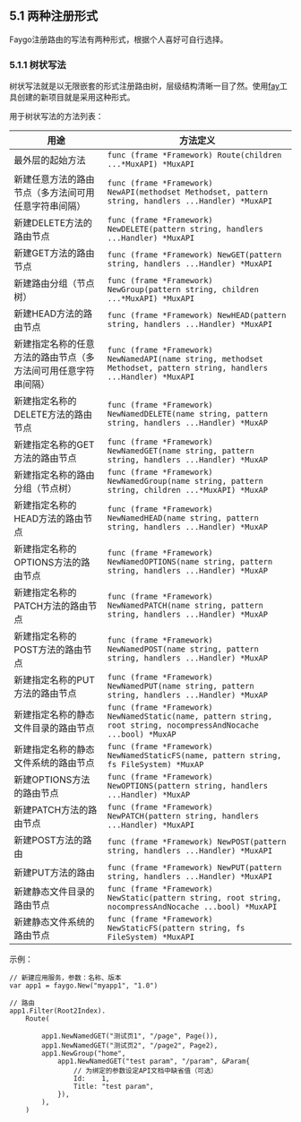 ## 5.1 两种注册形式

Faygo注册路由的写法有两种形式，根据个人喜好可自行选择。

### 5.1.1 树状写法

树状写法就是以无限嵌套的形式注册路由树，层级结构清晰一目了然。使用[fay](https://github.com/henrylee2cn/fay)工具创建的新项目就是采用这种形式。

用于树状写法的方法列表：

用途            | 方法定义
------------------|------------------------------------------
最外层的起始方法   | `func (frame *Framework) Route(children ...*MuxAPI) *MuxAPI`
新建任意方法的路由节点（多方法间可用任意字符串间隔）| `func (frame *Framework) NewAPI(methodset Methodset, pattern string, handlers ...Handler) *MuxAPI`
新建DELETE方法的路由节点 | `func (frame *Framework) NewDELETE(pattern string, handlers ...Handler) *MuxAPI`
新建GET方法的路由节点 | `func (frame *Framework) NewGET(pattern string, handlers ...Handler) *MuxAPI`
新建路由分组（节点树） | `func (frame *Framework) NewGroup(pattern string, children ...*MuxAPI) *MuxAPI`
新建HEAD方法的路由节点 | `func (frame *Framework) NewHEAD(pattern string, handlers ...Handler) *MuxAPI`
新建指定名称的任意方法的路由节点（多方法间可用任意字符串间隔）| `func (frame *Framework) NewNamedAPI(name string, methodset Methodset, pattern string, handlers ...Handler) *MuxAPI`
新建指定名称的DELETE方法的路由节点 | `func (frame *Framework) NewNamedDELETE(name string, pattern string, handlers ...Handler) *MuxAP`
新建指定名称的GET方法的路由节点 | `func (frame *Framework) NewNamedGET(name string, pattern string, handlers ...Handler) *MuxAP`
新建指定名称的路由分组（节点树） | `func (frame *Framework) NewNamedGroup(name string, pattern string, children ...*MuxAPI) *MuxAP`
新建指定名称的HEAD方法的路由节点 | `func (frame *Framework) NewNamedHEAD(name string, pattern string, handlers ...Handler) *MuxAP`
新建指定名称的OPTIONS方法的路由节点 | `func (frame *Framework) NewNamedOPTIONS(name string, pattern string, handlers ...Handler) *MuxAP`
新建指定名称的PATCH方法的路由节点 | `func (frame *Framework) NewNamedPATCH(name string, pattern string, handlers ...Handler) *MuxAP`
新建指定名称的POST方法的路由节点 | `func (frame *Framework) NewNamedPOST(name string, pattern string, handlers ...Handler) *MuxAP`
新建指定名称的PUT方法的路由节点 | `func (frame *Framework) NewNamedPUT(name string, pattern string, handlers ...Handler) *MuxAP`
新建指定名称的静态文件目录的路由节点 | `func (frame *Framework) NewNamedStatic(name, pattern string, root string, nocompressAndNocache ...bool) *MuxAP`
新建指定名称的静态文件系统的路由节点 | `func (frame *Framework) NewNamedStaticFS(name, pattern string, fs FileSystem) *MuxAP`
新建OPTIONS方法的路由节点 | `func (frame *Framework) NewOPTIONS(pattern string, handlers ...Handler) *MuxAP`
新建PATCH方法的路由节点 | `func (frame *Framework) NewPATCH(pattern string, handlers ...Handler) *MuxAPI`
新建POST方法的路由 | `func (frame *Framework) NewPOST(pattern string, handlers ...Handler) *MuxAPI`
新建PUT方法的路由 | `func (frame *Framework) NewPUT(pattern string, handlers ...Handler) *MuxAPI`
新建静态文件目录的路由节点 | `func (frame *Framework) NewStatic(pattern string, root string, nocompressAndNocache ...bool) *MuxAPI`
新建静态文件系统的路由节点 | `func (frame *Framework) NewStaticFS(pattern string, fs FileSystem) *MuxAPI`

示例：

```
// 新建应用服务，参数：名称、版本
var app1 = faygo.New("myapp1", "1.0")

// 路由
app1.Filter(Root2Index).
    Route(
    
        app1.NewNamedGET("测试页1", "/page", Page()),
        app1.NewNamedGET("测试页2", "/page2", Page2),
        app1.NewGroup("home",
            app1.NewNamedGET("test param", "/param", &Param{
                // 为绑定的参数设定API文档中缺省值（可选）
                Id:    1,
                Title: "test param",
            }),
        ),
    )
```

